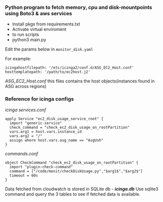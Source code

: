 ###  Python program to fetch memory, cpu and disk-mountpoints using Boto3 & aws services

- Install pkgs from requirements.txt
- Activate virtual enviroment
- to run scripts 
- python3 main.py

Edit the params below in `monitor_disk.yaml`

For example:
```
icingahostfilepath: '/etc/icinga2/conf.d/ASG_EC2_Host.conf'
hosttemplatepath: '/path/to/ec2host.j2'
```
_ASG_EC2_Host.conf_ this files contains the host objects(instances found in ASG across regions)

### Reference for icinga configs
_icinga services.conf_
```
apply Service "ec2_disk_usage_service_root" {
  import "generic-service"
  check_command = "check_ec2_disk_usage_on_rootPartition"
  vars.arg1 = host.vars.instance_id
  vars.arg2 = "/"
  assign where host.vars.asg_name == "AsgUsh"
}
```
_commands.conf_
```
object CheckCommand "check_ec2_disk_usage_on_rootPartition" {
  import "plugin-check-command"
  command = ["/code/monit/checkDiskUsage.py","$arg1$","$arg2$"]
  timeout = 60s
}
```
Data fetched from cloudwatch is stored in SQLite db - **_icinga.db_**
Use sqlite3 command and query the 3 tables to see if fetched data is available.

